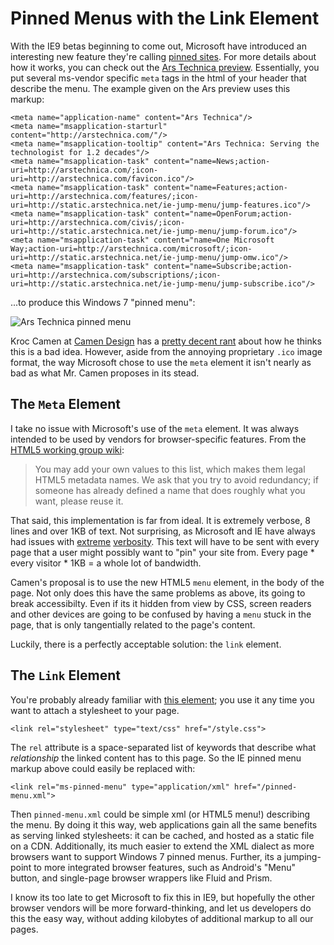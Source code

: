 # Pinned Menus with the Link Element

With the IE9 betas beginning to come out, Microsoft have introduced an interesting new feature they're calling [pinned sites][]. For more details about how it works, you can check out the [Ars Technica preview][ars preview]. Essentially, you put several ms-vendor specific `meta` tags in the html of your header that describe the menu. The example given on the Ars preview uses this markup:

    <meta name="application-name" content="Ars Technica"/>
    <meta name="msapplication-starturl" content="http://arstechnica.com/"/>
    <meta name="msapplication-tooltip" content="Ars Technica: Serving the technologist for 1.2 decades"/>
    <meta name="msapplication-task" content="name=News;action-uri=http://arstechnica.com/;icon-uri=http://arstechnica.com/favicon.ico"/>
    <meta name="msapplication-task" content="name=Features;action-uri=http://arstechnica.com/features/;icon-uri=http://static.arstechnica.net/ie-jump-menu/jump-features.ico"/>
    <meta name="msapplication-task" content="name=OpenForum;action-uri=http://arstechnica.com/civis/;icon-uri=http://static.arstechnica.net/ie-jump-menu/jump-forum.ico"/>
    <meta name="msapplication-task" content="name=One Microsoft Way;action-uri=http://arstechnica.com/microsoft/;icon-uri=http://static.arstechnica.net/ie-jump-menu/jump-omw.ico"/>
    <meta name="msapplication-task" content="name=Subscribe;action-uri=http://arstechnica.com/subscriptions/;icon-uri=http://static.arstechnica.net/ie-jump-menu/jump-subscribe.ico"/>

...to produce this Windows 7 "pinned menu":

![Ars Technica pinned menu](http://static.arstechnica.com/ie-9-beta-1/ie9-ars-jump-list.png)

Kroc Camen at [Camen Design][camendesign] has a [pretty decent rant][rant] about how he thinks this is a bad idea. However, aside from the annoying proprietary `.ico` image format, the way Microsoft chose to use the `meta` element it isn't nearly as bad as what Mr. Camen proposes in its stead.

## The `Meta` Element

I take no issue with Microsoft's use of the `meta` element. It was always intended to be used by vendors for browser-specific features. From the [HTML5 working group wiki][whatwg wiki]:

> You may add your own values to this list, which makes them legal HTML5 metadata names. We ask that you try to avoid redundancy; if someone has already defined a name that does roughly what you want, please reuse it.

That said, this implementation is far from ideal. It is extremely verbose, 8 lines and over 1KB of text. Not surprising, as Microsoft and IE have always had issues with [extreme][ie accept] [verbosity][ms cdn]. This text will have to be sent with every page that a user might possibly want to "pin" your site from. Every page * every visitor * 1KB = a whole lot of bandwidth.

Camen's proposal is to use the new HTML5 `menu` element, in the body of the page. Not only does this have the same problems as above, its going to break accessibilty. Even if its it hidden from view by CSS, screen readers and other devices are going to be confused by having a `menu` stuck in the page, that is only tangentially related to the page's content.

Luckily, there is a perfectly acceptable solution: the `link` element.

## The `Link` Element

You're probably already familiar with [this element][link element]; you use it any time you want to attach a stylesheet to your page.

    <link rel="stylesheet" type="text/css" href="/style.css">

The `rel` attribute is a space-separated list of keywords that describe what *relationship* the linked content has to this page. So the IE pinned menu markup above could easily be replaced with:

    <link rel="ms-pinned-menu" type="application/xml" href="/pinned-menu.xml">

Then `pinned-menu.xml` could be simple xml (or HTML5 menu!) describing the menu. By doing it this way, web applications gain all the same benefits as serving linked stylesheets: it can be cached, and hosted as a static file on a CDN. Additionally, its much easier to extend the XML dialect as more browsers want to support Windows 7 pinned menus. Further, its a jumping-point to more integrated browser features, such as Android's "Menu" button, and single-page browser wrappers like Fluid and Prism.

I know its too late to get Microsoft to fix this in IE9, but hopefully the other browser vendors will be more forward-thinking, and let us developers do this the easy way, without adding kilobytes of additional markup to all our pages.



[pinned sites]:    http://msdn.microsoft.com/en-us/library/gg131029(VS.85).aspx
[ars preview]:     http://arstechnica.com/microsoft/news/2010/09/inside-internet-explorer-9-redmond-gets-back-in-the-game.ars/4
[camendesign]:     http://camendesign.com/
[rant]:            http://camendesign.com/blog/stop_this_madnessels
[whatwg wiki]:     http://wiki.whatwg.org/wiki/MetaExtensions
[ie accept]:       http://www.gethifi.com/blog/browser-rest-http-accept-headers
[ms cdn]:          http://stackoverflow.com/questions/2838635/ajax-microsoft-com-vs-cookieless-domain-for-cdn
[link element]:    http://dev.w3.org/html5/spec/Overview.html#the-link-element

